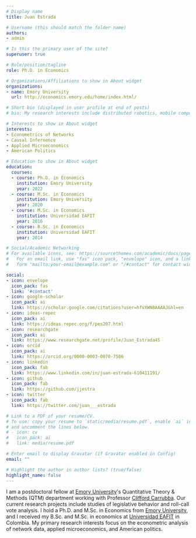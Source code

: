 ```yaml
---
# Display name
title: Juan Estrada

# Username (this should match the folder name)
authors:
- admin

# Is this the primary user of the site?
superuser: true

# Role/position/tagline
role: Ph.D. in Economics

# Organizations/Affiliations to show in About widget
organizations:
- name: Emory University
  url: http://economics.emory.edu/home/index.html/

# Short bio (displayed in user profile at end of posts)
# bio: My research interests include distributed robotics, mobile computing and programmable matter.

# Interests to show in About widget
interests:
- Econometrics of Networks
- Causal Infernence
- Applied Microeconomics
- American Politics

# Education to show in About widget
education:
  courses:
  - course: Ph.D. in Economics
    institution: Emory University
    year: 2022 
  - course: M.Sc. in Economics
    institution: Emory University
    year: 2020
  - course: M.Sc. in Economics 
    institution: Universidad EAFIT
    year: 2016
  - course: B.Sc. in Economics
    institution: Universidad EAFIT
    year: 2014

# Social/Academic Networking
# For available icons, see: https://sourcethemes.com/academic/docs/page-builder/#icons
#   For an email link, use "fas" icon pack, "envelope" icon, and a link in the
#   form "mailto:your-email@example.com" or "/#contact" for contact widget.

social:
- icon: envelope
  icon_pack: fas
  link: '#contact'
- icon: google-scholar
  icon_pack: ai
  link: https://scholar.google.com/citations?user=hfvXWN8AAAAJ&hl=en
- icon: ideas-repec
  icon_pack: ai
  link: https://ideas.repec.org/f/pes207.html
- icon: researchgate
  icon_pack: ai
  link: https://www.researchgate.net/profile/Juan_Estrada45 
- icon: orcid
  icon_pack: ai
  link: https://orcid.org/0000-0003-0070-7586
- icon: linkedin
  icon_pack: fab
  link: https://www.linkedin.com/in/juan-estrada-610411191/
- icon: github
  icon_pack: fab
  link: https://github.com/jjestra
- icon: twitter
  icon_pack: fab
  link: https://twitter.com/juan___estrada 

# Link to a PDF of your resume/CV.
# To use: copy your resume to `static/media/resume.pdf`, enable `ai` icons in `params.toml`, 
# and uncomment the lines below.
# - icon: cv
#   icon_pack: ai
#   link: media/resume.pdf

# Enter email to display Gravatar (if Gravatar enabled in Config)
email: ""

# Highlight the author in author lists? (true/false)
highlight_name: false
---
```


I am a postdoctoral fellow at [Emory University](https://www.emory.edu/home/index.html)'s Quantitative Theory & Methods (QTM) department working with Professor [Clifford Carrubba](https://quantitative.emory.edu/people/bios/carrubba-clifford.html). Our current research projects include studies of legislative behavior and roll-call vote analysis. I hold a Ph.D. and M.Sc. in Economics from [Emory University](https://www.emory.edu/home/index.html), and I received my B.Sc. and M.Sc. in economics at [Universidad EAFIT](https://www.eafit.edu.co/) in Colombia. My primary research interests focus on the econometric analysis of network data, applied microeconomics, and American politics.
